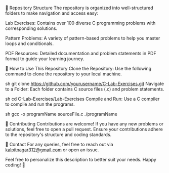 📂 Repository Structure
The repository is organized into well-structured folders to make navigation and access easy:

Lab Exercises: Contains over 100 diverse C programming problems with corresponding solutions.

Pattern Problems: A variety of pattern-based problems to help you master loops and conditionals.

PDF Resources: Detailed documentation and problem statements in PDF format to guide your learning journey.

🚀 How to Use This Repository
Clone the Repository: Use the following command to clone the repository to your local machine.

sh
git clone https://github.com/yourusername/C-Lab-Exercises.git
Navigate to a Folder: Each folder contains C source files (.c) and problem statements.

sh
cd C-Lab-Exercises/Lab-Exercises
Compile and Run: Use a C compiler to compile and run the programs.

sh
gcc -o programName sourceFile.c
./programName


📝 Contributing
Contributions are welcome! If you have any new problems or solutions, feel free to open a pull request. Ensure your contributions adhere to the repository's structure and coding standards.

📧 Contact
For any queries, feel free to reach out via kalpitnagar312@gmail.com or open an issue.

Feel free to personalize this description to better suit your needs. Happy coding! 🚀
